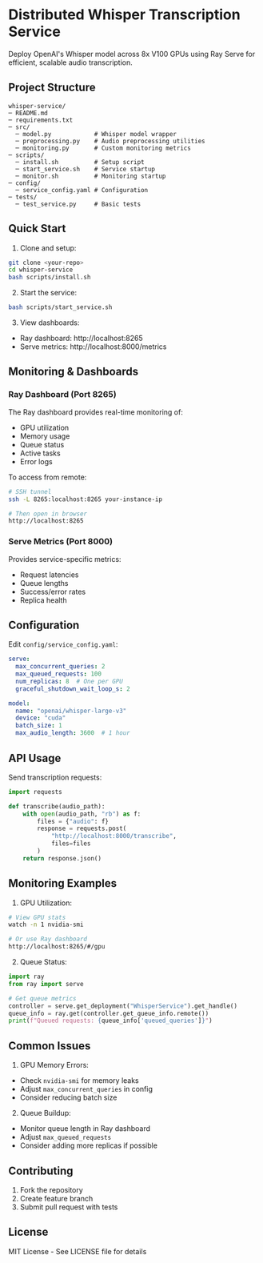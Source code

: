 # Distributed Whisper Transcription Service

Deploy OpenAI's Whisper model across 8x V100 GPUs using Ray Serve for efficient, scalable audio transcription.

## Project Structure
```
whisper-service/
─ README.md
─ requirements.txt
─ src/
  ─ model.py            # Whisper model wrapper
  ─ preprocessing.py    # Audio preprocessing utilities
  ─ monitoring.py       # Custom monitoring metrics
─ scripts/
  ─ install.sh          # Setup script
  ─ start_service.sh    # Service startup
  ─ monitor.sh          # Monitoring startup
─ config/
  ─ service_config.yaml # Configuration
─ tests/
  ─ test_service.py     # Basic tests

```

## Quick Start

1. Clone and setup:
```bash
git clone <your-repo>
cd whisper-service
bash scripts/install.sh
```

2. Start the service:
```bash
bash scripts/start_service.sh
```

3. View dashboards:
- Ray dashboard: http://localhost:8265
- Serve metrics: http://localhost:8000/metrics

## Monitoring & Dashboards

### Ray Dashboard (Port 8265)
The Ray dashboard provides real-time monitoring of:
- GPU utilization
- Memory usage
- Queue status
- Active tasks
- Error logs

To access from remote:
```bash
# SSH tunnel
ssh -L 8265:localhost:8265 your-instance-ip

# Then open in browser
http://localhost:8265
```

### Serve Metrics (Port 8000)
Provides service-specific metrics:
- Request latencies
- Queue lengths
- Success/error rates
- Replica health

## Configuration

Edit `config/service_config.yaml`:
```yaml
serve:
  max_concurrent_queries: 2
  max_queued_requests: 100
  num_replicas: 8  # One per GPU
  graceful_shutdown_wait_loop_s: 2

model:
  name: "openai/whisper-large-v3"
  device: "cuda"
  batch_size: 1
  max_audio_length: 3600  # 1 hour
```

## API Usage

Send transcription requests:
```python
import requests

def transcribe(audio_path):
    with open(audio_path, "rb") as f:
        files = {"audio": f}
        response = requests.post(
            "http://localhost:8000/transcribe",
            files=files
        )
    return response.json()
```

## Monitoring Examples

1. GPU Utilization:
```bash
# View GPU stats
watch -n 1 nvidia-smi

# Or use Ray dashboard
http://localhost:8265/#/gpu
```

2. Queue Status:
```python
import ray
from ray import serve

# Get queue metrics
controller = serve.get_deployment("WhisperService").get_handle()
queue_info = ray.get(controller.get_queue_info.remote())
print(f"Queued requests: {queue_info['queued_queries']}")
```

## Common Issues

1. GPU Memory Errors:
- Check `nvidia-smi` for memory leaks
- Adjust `max_concurrent_queries` in config
- Consider reducing batch size

2. Queue Buildup:
- Monitor queue length in Ray dashboard
- Adjust `max_queued_requests`
- Consider adding more replicas if possible

## Contributing

1. Fork the repository
2. Create feature branch
3. Submit pull request with tests

## License

MIT License - See LICENSE file for details